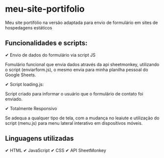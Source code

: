 # meu-site-portifolio

Meu site portifólio na versão adaptada para envio de formulário em sites de hospedagens estáticos

##  Funcionalidades e scripts:


✔ Envio de dados do formulário via script JS

  Fomulário funcional que envia dados através da api sheetmonkey, utilizando o script (enviarform.js), o mesmo envia para minha planilha pessoal do Google Sheets.


✔ Script loading.js:

  Script criado para informar o usuário que o formulário de contato foi enviado. 


✔ Totalmente Responsivo

  Se adequa a qualquer tipo de tela, com a mudança no leaiute e utilização do script (menu.js) para menu lateral interativo em disposítivos móveis.


## Linguagens utilizadas

✔ HTML
✔ JavaScript
✔ CSS
✔ API SheetMonkey


